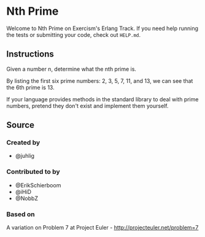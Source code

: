 # Nth Prime

Welcome to Nth Prime on Exercism's Erlang Track.
If you need help running the tests or submitting your code, check out `HELP.md`.

## Instructions

Given a number n, determine what the nth prime is.

By listing the first six prime numbers: 2, 3, 5, 7, 11, and 13, we can see that
the 6th prime is 13.

If your language provides methods in the standard library to deal with prime
numbers, pretend they don't exist and implement them yourself.

## Source

### Created by

- @juhlig

### Contributed to by

- @ErikSchierboom
- @iHiD
- @NobbZ

### Based on

A variation on Problem 7 at Project Euler - http://projecteuler.net/problem=7
